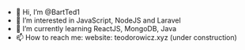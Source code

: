 - 👋 Hi, I’m @BartTed1
- 👀 I’m interested in JavaScript, NodeJS and Laravel
- 🌱 I’m currently learning ReactJS, MongoDB, Java
- 📫 How to reach me: website: teodorowicz.xyz (under construction)

<!---
BartTed1/BartTed1 is a ✨ special ✨ repository because its `README.md` (this file) appears on your GitHub profile.
You can click the Preview link to take a look at your changes.
--->
